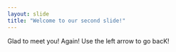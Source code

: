 ```yaml
---
layout: slide
title: "Welcome to our second slide!"
---
```

Glad to meet you! Again!
Use the left arrow to go bacK!
